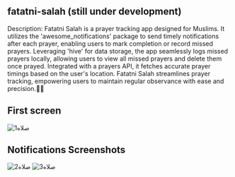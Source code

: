 ## fatatni-salah (still under development)
 Description: Fatatni Salah is a prayer tracking app designed for Muslims. It utilizes the 'awesome_notifications' package to send timely notifications after each prayer, enabling users to mark completion or record missed prayers. Leveraging 'hive' for data storage, the app seamlessly logs missed prayers locally, allowing users to view all missed prayers and delete them once prayed. Integrated with a prayers API, it fetches accurate prayer timings based on the user's location. Fatatni Salah streamlines prayer tracking, empowering users to maintain regular observance with ease and precision.🙌🕌

 ## First screen
  ![صلاه1](https://github.com/Awad-Safwat/fatatni-salah/assets/80320059/464365fe-caa1-482e-a57a-805622e55b80)

## Notifications Screenshots

 ![صلاه2](https://github.com/Awad-Safwat/fatatni-salah/assets/80320059/289db3ad-e301-425e-9218-bb93369dd451)
![صلاه3](https://github.com/Awad-Safwat/fatatni-salah/assets/80320059/b02c0d91-eba4-41bb-bc22-61134d476cf5)
